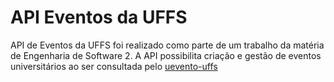 # API Eventos da UFFS

API de Eventos da UFFS foi realizado como parte de um trabalho da matéria de Engenharia de Software 2. 
A API possibilita criação e gestão de eventos universitários ao ser consultada pelo [uevento-uffs](https://github.com/cassiofelippe/ueventos-uffs)
